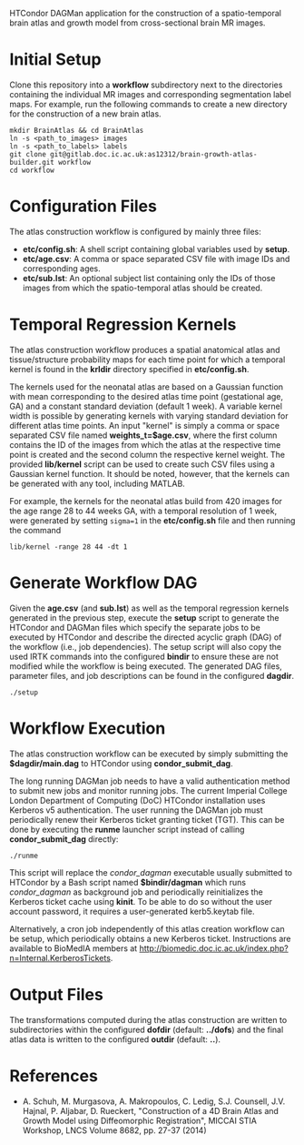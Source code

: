 HTCondor DAGMan application for the construction of a spatio-temporal brain atlas
and growth model from cross-sectional brain MR images.

Initial Setup
=============

Clone this repository into a **workflow** subdirectory next to the directories
containing the individual MR images and corresponding segmentation label maps.
For example, run the following commands to create a new directory for the
construction of a new brain atlas.

```shell
mkdir BrainAtlas && cd BrainAtlas
ln -s <path_to_images> images
ln -s <path_to_labels> labels
git clone git@gitlab.doc.ic.ac.uk:as12312/brain-growth-atlas-builder.git workflow
cd workflow
```

Configuration Files
===================

The atlas construction workflow is configured by mainly three files:

- **etc/config.sh**: A shell script containing global variables used by **setup**.
- **etc/age.csv**:   A comma or space separated CSV file with image IDs and corresponding ages.
- **etc/sub.lst**:   An optional subject list containing only the IDs of those images
                     from which the spatio-temporal atlas should be created.

Temporal Regression Kernels
===========================

The atlas construction workflow produces a spatial anatomical atlas and
tissue/structure probability maps for each time point for which a temporal kernel
is found in the **krldir** directory specified in **etc/config.sh**.

The kernels used for the neonatal atlas are based on a Gaussian function with
mean corresponding to the desired atlas time point (gestational age, GA) and a
constant standard deviation (default 1 week). A variable kernel width is
possible by generating kernels with varying standard deviation for different
atlas time points. An input "kernel" is simply a comma or space separated CSV
file named **weights_t=$age.csv**, where the first column contains the ID of
the images from which the atlas at the respective time point is created and the
second column the respective kernel weight. The provided **lib/kernel** script
can be used to create such CSV files using a Gaussian kernel function. It should
be noted, however, that the kernels can be generated with any tool, including MATLAB.

For example, the kernels for the neonatal atlas build from 420 images for the
age range 28 to 44 weeks GA, with a temporal resolution of 1 week, were generated
by setting `sigma=1` in the **etc/config.sh** file and then running the command

```shell
lib/kernel -range 28 44 -dt 1
```

Generate Workflow DAG
=====================

Given the **age.csv** (and **sub.lst**) as well as the temporal regression kernels
generated in the previous step, execute the **setup** script to generate the
HTCondor and DAGMan files which specify the separate jobs to be executed by
HTCondor and describe the directed acyclic graph (DAG) of the workflow
(i.e., job dependencies). The setup script will also copy the used IRTK commands
into the configured **bindir** to ensure these are not modified while the workflow
is being executed. The generated DAG files, parameter files, and job descriptions
can be found in the configured **dagdir**.

```shell
./setup
```

Workflow Execution
==================

The atlas construction workflow can be executed by simply submitting the
**$dagdir/main.dag** to HTCondor using **condor_submit_dag**.

The long running DAGMan job needs to have a valid authentication method to
submit new jobs and monitor running jobs. The current Imperial College London
Department of Computing (DoC) HTCondor installation uses Kerberos v5
authentication. The user running the DAGMan job must periodically renew
their Kerberos ticket granting ticket (TGT). This can be done by executing
the **runme** launcher script instead of calling **condor_submit_dag** directly:

```shell
./runme
```

This script will replace the *condor_dagman* executable usually submitted to
HTCondor by a Bash script named **$bindir/dagman** which runs *condor_dagman* as
background job and periodically reinitializes the Kerberos ticket cache using **kinit**.
To be able to do so without the user account password, it requires a user-generated
kerb5.keytab file.

Alternatively, a cron job independently of this atlas creation workflow can be setup,
which periodically obtains a new Kerberos ticket. Instructions are available to
BioMedIA members at http://biomedic.doc.ic.ac.uk/index.php?n=Internal.KerberosTickets.


Output Files
============

The transformations computed during the atlas construction are written to
subdirectories within the configured **dofdir** (default: **../dofs**) and the
final atlas data is written to the configured **outdir** (default: **..**).


References
==========

- A. Schuh, M. Murgasova, A. Makropoulos, C. Ledig, S.J. Counsell, J.V. Hajnal, P. Aljabar, D. Rueckert,
  "Construction of a 4D Brain Atlas and Growth Model using Diffeomorphic Registration",
  MICCAI STIA Workshop, LNCS Volume 8682, pp. 27-37 (2014)
